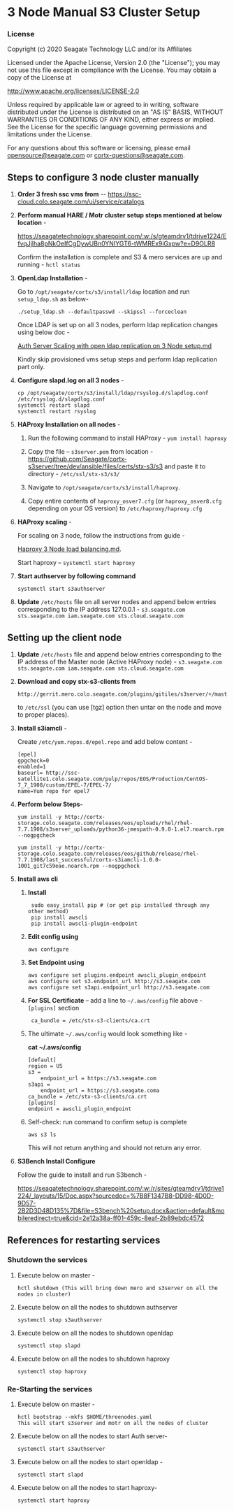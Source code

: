 # 3 Node Manual S3 Cluster Setup

### License

Copyright (c) 2020 Seagate Technology LLC and/or its Affiliates

Licensed under the Apache License, Version 2.0 (the "License");
you may not use this file except in compliance with the License.
You may obtain a copy of the License at

   <http://www.apache.org/licenses/LICENSE-2.0>

Unless required by applicable law or agreed to in writing, software
distributed under the License is distributed on an "AS IS" BASIS,
WITHOUT WARRANTIES OR CONDITIONS OF ANY KIND, either express or implied.
See the License for the specific language governing permissions and
limitations under the License.

For any questions about this software or licensing,
please email opensource@seagate.com or cortx-questions@seagate.com.

## Steps to configure 3 node cluster manually

1. **Order 3 fresh ssc vms from** -- https://ssc-cloud.colo.seagate.com/ui/service/catalogs

2. **Perform manual HARE / Motr cluster setup steps mentioned at below location** - 

   https://seagatetechnology.sharepoint.com/:w:/s/gteamdrv1/tdrive1224/EfvqJjlha8pNkOeIfCgDywUBn0YNIYGT6-tWMREx9iGxpw?e=D9OLR8 

   Confirm the installation is complete and S3 & mero services are up and running - `hctl status`

3. **OpenLdap Installation** - 

   Go to `/opt/seagate/cortx/s3/install/ldap` location and run `setup_ldap.sh` as below- 

   ```
   ./setup_ldap.sh --defaultpasswd --skipssl --forceclean 
   ```

   Once LDAP is set up on all 3 nodes, perform ldap replication changes using below doc - 
   
   [Auth Server Scaling with open ldap replication on 3 Node setup.md](Auth%20Server%20Scaling%20with%20open%20ldap%20replication%20on%203%20Node%20setup.md)

   Kindly skip provisioned vms setup steps and perform ldap replication part only. 

4. **Configure slapd.log on all 3 nodes** - 

   ```
   cp /opt/seagate/cortx/s3/install/ldap/rsyslog.d/slapdlog.conf /etc/rsyslog.d/slapdlog.conf 
   systemctl restart slapd 
   systemctl restart rsyslog
   ```
 
5. **HAProxy Installation on all nodes** - 

   1. Run the following command to install HAProxy - `yum install haproxy`

   2. Copy the file – `s3server.pem` from location - https://github.com/Seagate/cortx-s3server/tree/dev/ansible/files/certs/stx-s3/s3 and paste it to directory - `/etc/ssl/stx-s3/s3/`

   3. Navigate to `/opt/seagate/cortx/s3/install/haproxy`.

   4. Copy entire contents of `haproxy_osver7.cfg` (or `haproxy_osver8.cfg` depending on your OS version) to `/etc/haproxy/haproxy.cfg`
 
6. **HAProxy scaling** - 
 
   For scaling on 3 node, follow the instructions from guide - 
 
   [Haproxy 3 Node load balancing.md](Haproxy%203%20Node%20load%20balancing.md).
   
   Start haproxy – `systemctl start haproxy`
    
7. **Start authserver by following command**

   ```
   systemctl start s3authserver 
   ```

8. **Update** `/etc/hosts` file on all server nodes and append below entries corresponding to the IP address 127.0.0.1 - 
    `s3.seagate.com sts.seagate.com iam.seagate.com sts.cloud.seagate.com`


## Setting up the client node

1. **Update** `/etc/hosts` file and append below entries corresponding to the IP address of the Master node (Active HAProxy node) - 
     `s3.seagate.com sts.seagate.com iam.seagate.com sts.cloud.seagate.com `

 
2. **Download and copy stx-s3-clients from**
    ```
    http://gerrit.mero.colo.seagate.com/plugins/gitiles/s3server/+/master/ansible/files/certs/ 
    ```
    to `/etc/ssl` (you can use [tgz] option then untar on the node and move to proper places). 

3. **Install s3iamcli** - 
    
   Create `/etc/yum.repos.d/epel.repo` and add below content - 
    
   ```
   [epel] 
   gpgcheck=0 
   enabled=1 
   baseurl= http://ssc-satellite1.colo.seagate.com/pulp/repos/EOS/Production/CentOS-7_7_1908/custom/EPEL-7/EPEL-7/ 
   name=Yum repo for epel7 
   ``` 

4. **Perform below Steps**- 

   `yum install -y http://cortx-storage.colo.seagate.com/releases/eos/uploads/rhel/rhel-7.7.1908/s3server_uploads/python36-jmespath-0.9.0-1.el7.noarch.rpm --nogpgcheck`

   `yum install -y http://cortx-storage.colo.seagate.com/releases/eos/github/release/rhel-7.7.1908/last_successful/cortx-s3iamcli-1.0.0-1001_git7c59eae.noarch.rpm --nogpgcheck` 

 
5. **Install aws cli** 

   1. **Install**
      ```
       sudo easy_install pip # (or get pip installed through any other method) 
       pip install awscli 
       pip install awscli-plugin-endpoint 
      ```

   2. **Edit config using**
      ```
      aws configure 
      ```

   3. **Set Endpoint using** 
      ```
      aws configure set plugins.endpoint awscli_plugin_endpoint 
      aws configure set s3.endpoint_url http://s3.seagate.com 
      aws configure set s3api.endpoint_url http://s3.seagate.com 
      ```
  
   4. **For SSL Certificate** – add a line to `~/.aws/config` file above - `[plugins]` section 
      ```
       ca_bundle = /etc/stx-s3-clients/ca.crt
      ```

   5. The ultimate `~/.aws/config` would look something like - 

      **cat ~/.aws/config**  
      ```
      [default] 
      region = US 
      s3 =
          endpoint_url = https://s3.seagate.com 
      s3api =
          endpoint_url = https://s3.seagate.coma 
      ca_bundle = /etc/stx-s3-clients/ca.crt 
      [plugins] 
      endpoint = awscli_plugin_endpoint 
      ```

   6. Self-check: run command to confirm setup is complete
      ```
      aws s3 ls
      ```
   
      This will not return anything and should not return any error. 

6. **S3Bench Install Configure**
    
   Follow the guide to install and run S3bench - 
    
   <https://seagatetechnology.sharepoint.com/:w:/r/sites/gteamdrv1/tdrive1224/_layouts/15/Doc.aspx?sourcedoc=%7B8F1347B8-DD98-4D0D-9D57-2B2D3D48D135%7D&file=S3bench%20setup.docx&action=default&mobileredirect=true&cid=2e12a38a-ff01-459c-8eaf-2b89ebdc4572>


## References for restarting services

### Shutdown the services

1. Execute below on master -  
   ```
   hctl shutdown (This will bring down mero and s3server on all the nodes in cluster) 
   ```
2. Execute below on all the nodes to shutdown authserver 
   ```
   systemctl stop s3authserver 
   ```
3. Execute below on all the nodes to shutdown openldap 
   ```
   systemctl stop slapd 
   ```
4. Execute below on all the nodes to shutdown haproxy  
   ```
   systemctl stop haproxy 
   ```

### Re-Starting the services

1. Execute below on master -  
   ```
   hctl bootstrap --mkfs $HOME/threenodes.yaml 
   This will start s3server and motr on all the nodes of cluster 
   ```
2. Execute below on all the nodes to start Auth server- 
   ```
   systemctl start s3authserver 
   ```
3. Execute below on all the nodes to start openldap - 
   ```
   systemctl start slapd 
   ```
4. Execute below on all the nodes to start haproxy- 
   ```
   systemctl start haproxy 
   ```

